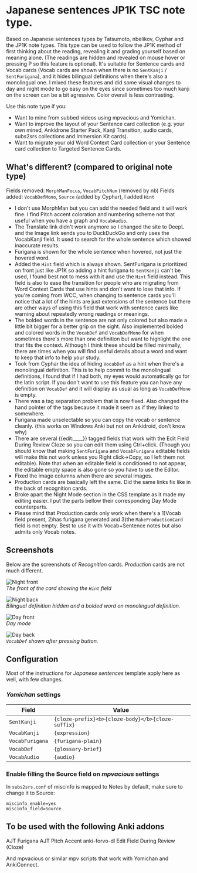 # Japanese sentences JP1K TSC note type.

Based on Japanese sentences types by Tatsumoto, nbelikov, Cyphar and the JP1K note types. 
This type can be used to follow the JP1K method of first thinking about the reading, revealing it and grading yourself based on meaning alone. (The readings are hidden and revealed on mouse hover or pressing P so this feature is optional). It's suitable for Sentence cards and Vocab cards (Vocab cards are shown when there is no `SentKanji` / `SentFurigana`), and it hides bilingual definitions when there's also a monolingual one.
I mixed these features and did some visual changes to day and night mode to go easy on the eyes since sometimes too much kanji on the screen can be a bit agressive. Color overall is less contrasting.

Use this note type if you:
  * Want to mine from subbed videos using mpvacious and Yomichan.
  * Want to improve the layout of your Sentence card collection (e.g. your own mined, Ankidrone Starter Pack, Kanji Transition, audio cards, subs2srs collections and Immersion Kit cards).
  * Want to migrate your old Word Context Card collection or your Sentence card collection to Targeted Sentence Cards.


## What's different? (compared to original note type)

Fields removed: `MorphManFocus`, `VocabPitchNum` (removed by nb)
Fields added: `VocabDefMono`, `Source` (added by Cyphar), I added `Hint`

  * I don't use MorphMan but you can add the needed field and it will work fine. I find Pitch accent coloration and numbering scheme not that useful when you have a graph and `VocabAudio`.
  * The Translate link didn't work anymore so I changed the site to DeepL and the Image link sends you to DuckDuckGo and only uses the VocabKanji field. It used to search for the whole sentence which showed inaccurate results.
  * Furigana is shown for the whole sentence when hovered, not just the hovered word.
  * Added the `Hint` field which is always shown. SentFurigana is prioritized on front just like JP1K so adding a hint furigana to `SentKanji` can't be used, I found best not to mess with it and use the `Hint` field instead. This field is also to ease the transition for people who are migrating from Word Context Cards that use hints and don't want to lose that info. If you're coming from WCC, when changing to sentence cards you'll notice that a lot of the hints are just extensions of the sentence but there are other ways of using this field that work with sentence cards like warning about repeatedly wrong readings or meanings.
  * The bolded words in the sentence are not only colored but also made a little bit bigger for a better grip on the sight. Also implemented bolded and colored words in the `VocabDef` and `VocabDefMono` for when sometimes there's more than one definition but want to highlight the one that fits the context. Although I think these should be filled minimally, there are times when you will find useful details about a word and want to keep that info to help your study.
  * Took from Cyphar the idea of hiding `VocabDef` as a hint when there's a monolingual definition. This is to help commit to the monolingual definitions, I found that if I had both, my eyes would automatically go for the latin script. If you don't want to use this feature you can have any definition on `VocabDef` and it will display as usual as long as `VocabDefMono` is empty.
  * There was a tag separation problem that is now fixed. Also changed the hand pointer of the tags because it made it seem as if they linked to somewhere.
  * Furigana made unselectable so you can copy the vocab or sentence cleanly. (this works on Windows Anki but not on Ankidroid, don't know why)
  * There are several {{edit:____}} tagged fields that work with the Edit Field During Review Cloze so you can edit them using Ctrl+click. (Though you should know that making `SentFurigana` and `VocabFurigana` editable fields will make this not work unless you Right click->Copy, so I left them not editable). Note that when an editable field is conditioned to not appear, the editable empty space is also gone so you have to use the Editor.
  * Fixed the image columns when there are several images.
  * Production cards are basically left the same. Did the same links fix like in the back of recognition cards.
  * Broke apart the Night Mode section in the CSS template as it made my editing easier. I put the parts bellow their corresponding Day Mode counterparts.
  * Please mind that Production cards only work when there's a 1)Vocab field present, 2)has furigana generated and 3)the `MakeProductionCard` field is not empty. Best to use it with Vocab+Sentence notes but also admits only Vocab notes.


## Screenshots

Below are the screenshots of *Recognition* cards.  *Production* cards are not
much different.

![Night front](https://raw.githubusercontent.com/Alksindrs/AnkiNoteTypes/main/templates/Japanese%20JP1K%20TSC/night%20front.webp?raw=true)<br/>
*The front of the card showing the `Hint` field*

![Night back](https://github.com/Alksindrs/AnkiNoteTypes/blob/main/templates/Japanese%20JP1K%20TSC/night%20back.webp?raw=true)<br/>
*Bilingual definition hidden and a bolded word on monolingual definition.*

![Day front](https://github.com/Alksindrs/AnkiNoteTypes/blob/main/templates/Japanese%20JP1K%20TSC/day%20front.webp?raw=true)<br/>
*Day mode*

![Day back](https://github.com/Alksindrs/AnkiNoteTypes/blob/main/templates/Japanese%20JP1K%20TSC/day%20back.webp?raw=true)<br/>
*`VocabDef` shown after pressing button.*


## Configuration

Most of the instructions for *Japanese sentences* template apply here as well,
with few changes.


### *Yomichan* settings

| Field           | Value                                             |
| --------------- | ------------------------------------------------- |
| `SentKanji`     | `{cloze-prefix}<b>{cloze-body}</b>{cloze-suffix}` |
| `VocabKanji`    | `{expression}`                                    |
| `VocabFurigana` | `{furigana-plain}`                                |
| `VocabDef`      | `{glossary-brief}`                                |
| `VocabAudio`    | `{audio}`                                         |


### Enable filling the Source field on *mpvacious* settings

In `subs2srs.conf` of miscinfo is mapped to Notes by default, make sure to change it to Source:

    miscinfo_enable=yes
    miscinfo_field=Source


## To be used with the following Anki addons

AJT Furigana 
AJT Pitch Accent
anki-forvo-dl
Edit Field During Review (Cloze)

And mpvacious or similar mpv scripts that work with Yomichan and AnkiConnect.
